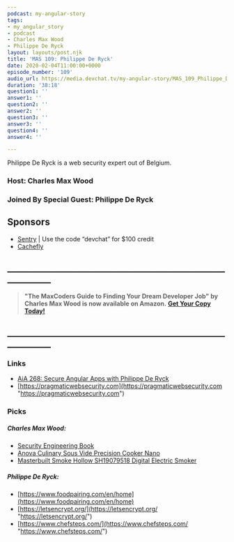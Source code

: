 ```yaml
---
podcast: my-angular-story
tags:
- my_angular_story
- podcast
- Charles Max Wood
- Philippe De Ryck
layout: layouts/post.njk
title: 'MAS 109: Philippe De Ryck'
date: 2020-02-04T11:00:00+0000
episode_number: '109'
audio_url: https://media.devchat.tv/my-angular-story/MAS_109_Philippe_De_Ryck.mp3
duration: '38:18'
question1: ''
answer1: ''
question2: ''
answer2: ''
question3: ''
answer3: ''
question4: ''
answer4: ''

---
```

Philippe De Ryck is a web security expert out of Belgium.

### Host: **Charles Max Wood**

### Joined By Special Guest: Philippe De Ryck

## Sponsors

* [Sentry](http://sentry.io/) | Use the code “devchat” for $100 credit
* [Cachefly](https://www.cachefly.com/)

## **____________________________________________________________**

> **"The MaxCoders Guide to Finding Your Dream Developer Job" by Charles Max Wood is now available on Amazon.** [**Get Your Copy Today!**](https://www.amazon.com/gp/product/B081MBL5C9/ref=as_li_ss_tl?ie=UTF8&linkCode=sl1&tag=devchattv-20&linkId=9d61363241636e2546ef46abba198746&language=en_US)

## **____________________________________________________________**

### Links

* [AiA 268: Secure Angular Apps with Philippe De Ryck](https://devchat.tv/adv-in-angular/aia-268-secure-angular-apps-with-philippe-de-ryck/)
* [https://pragmaticwebsecurity.com](https://pragmaticwebsecurity.com "https://pragmaticwebsecurity.com")

### Picks

##### **Charles Max Wood**:

* [Security Engineering Book](https://amzn.to/2PDJGF9)
* [Anova Culinary Sous Vide Precision Cooker Nano](https://amzn.to/2Pi14jQ)
* [Masterbuilt Smoke Hollow SH19079518 Digital Electric Smoker](https://amzn.to/35gFDoD)

##### Philippe De Ryck:

* [https://www.foodpairing.com/en/home](https://www.foodpairing.com/en/home)
* [https://letsencrypt.org/](https://letsencrypt.org/ "https://letsencrypt.org/")
* [https://www.chefsteps.com/](https://www.chefsteps.com/ "https://www.chefsteps.com/")